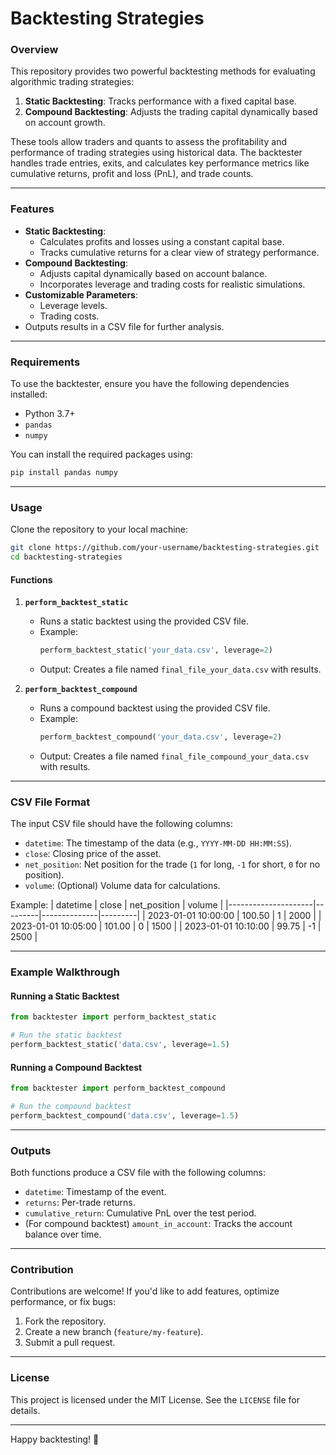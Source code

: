 # Backtesting Strategies

### Overview
This repository provides two powerful backtesting methods for evaluating algorithmic trading strategies:
1. **Static Backtesting**: Tracks performance with a fixed capital base.
2. **Compound Backtesting**: Adjusts the trading capital dynamically based on account growth.

These tools allow traders and quants to assess the profitability and performance of trading strategies using historical data. The backtester handles trade entries, exits, and calculates key performance metrics like cumulative returns, profit and loss (PnL), and trade counts.

---

### Features
- **Static Backtesting**: 
   - Calculates profits and losses using a constant capital base.
   - Tracks cumulative returns for a clear view of strategy performance.
- **Compound Backtesting**: 
   - Adjusts capital dynamically based on account balance.
   - Incorporates leverage and trading costs for realistic simulations.
- **Customizable Parameters**:
   - Leverage levels.
   - Trading costs.
- Outputs results in a CSV file for further analysis.

---

### Requirements
To use the backtester, ensure you have the following dependencies installed:

- Python 3.7+
- `pandas`
- `numpy`

You can install the required packages using:
```bash
pip install pandas numpy
```

---

### Usage
Clone the repository to your local machine:
```bash
git clone https://github.com/your-username/backtesting-strategies.git
cd backtesting-strategies
```

#### Functions
1. **`perform_backtest_static`**
   - Runs a static backtest using the provided CSV file.
   - Example:
     ```python
     perform_backtest_static('your_data.csv', leverage=2)
     ```
   - Output: Creates a file named `final_file_your_data.csv` with results.

2. **`perform_backtest_compound`**
   - Runs a compound backtest using the provided CSV file.
   - Example:
     ```python
     perform_backtest_compound('your_data.csv', leverage=2)
     ```
   - Output: Creates a file named `final_file_compound_your_data.csv` with results.

---

### CSV File Format
The input CSV file should have the following columns:
- `datetime`: The timestamp of the data (e.g., `YYYY-MM-DD HH:MM:SS`).
- `close`: Closing price of the asset.
- `net_position`: Net position for the trade (`1` for long, `-1` for short, `0` for no position).
- `volume`: (Optional) Volume data for calculations.

Example:
| datetime            | close   | net_position | volume  |
|---------------------|---------|--------------|---------|
| 2023-01-01 10:00:00 | 100.50  | 1            | 2000    |
| 2023-01-01 10:05:00 | 101.00  | 0            | 1500    |
| 2023-01-01 10:10:00 | 99.75   | -1           | 2500    |

---

### Example Walkthrough
#### Running a Static Backtest
```python
from backtester import perform_backtest_static

# Run the static backtest
perform_backtest_static('data.csv', leverage=1.5)
```
#### Running a Compound Backtest
```python
from backtester import perform_backtest_compound

# Run the compound backtest
perform_backtest_compound('data.csv', leverage=1.5)
```

---

### Outputs
Both functions produce a CSV file with the following columns:
- `datetime`: Timestamp of the event.
- `returns`: Per-trade returns.
- `cumulative_return`: Cumulative PnL over the test period.
- (For compound backtest) `amount_in_account`: Tracks the account balance over time.

---

### Contribution
Contributions are welcome! If you'd like to add features, optimize performance, or fix bugs:
1. Fork the repository.
2. Create a new branch (`feature/my-feature`).
3. Submit a pull request.

---

### License
This project is licensed under the MIT License. See the `LICENSE` file for details.

---

Happy backtesting! 🚀


